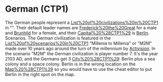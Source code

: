 # German (CTP1)

The German people represent a [List%20of%20civilizations%20in%20CTP1](civilization) in "". Their default leader names are [Frederick%20the%20Great](Frederick) for a male and [Brunhild](Brunhild) for a female, and their [Capital%20%28CTP1%29](capital) is [Berlin](Berlin).
Scenarios.
The German civilization is featured in the [List%20of%20scenarios%20in%20CTP1](scenario) "Millenia to Millenia" or "M2M" made over 10 years ago around the turn of the millennium by [Activision](Activision). In the scenario "M2M" the German civilization is player number 7.
It's the year 2103 AD, and the Germans get 3 [City%20%28CTP1%29](cities): Berlin plus a sea colony and a space colony. Berlin is in the wrong location on the [Map%20%28CTP1%29](map) so you would have to use the cheat editor to put Berlin in the right spot on the map.